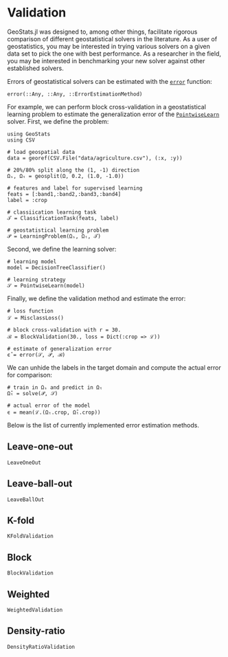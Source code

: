 # Validation

GeoStats.jl was designed to, among other things, facilitate rigorous comparison
of different geostatistical solvers in the literature. As a user of geostatistics,
you may be interested in trying various solvers on a given data set to pick the
one with best performance. As a researcher in the field, you may be interested in
benchmarking your new solver against other established solvers.

Errors of geostatistical solvers can be estimated with the [`error`](@ref) function:

```@docs
error(::Any, ::Any, ::ErrorEstimationMethod)
```

For example, we can perform block cross-validation in a geostatistical learning problem
to estimate the generalization error of the [`PointwiseLearn`](@ref) solver. First, we
define the problem:

```@example error
using GeoStats
using CSV

# load geospatial data
data = georef(CSV.File("data/agriculture.csv"), (:x, :y))

# 20%/80% split along the (1, -1) direction
Ωₛ, Ωₜ = geosplit(Ω, 0.2, (1.0, -1.0))

# features and label for supervised learning
feats = [:band1,:band2,:band3,:band4]
label = :crop

# classiication learning task
𝒯 = ClassificationTask(feats, label)

# geostatistical learning problem
𝒫 = LearningProblem(Ωₛ, Ωₜ, 𝒯)
```

Second, we define the learning solver:

```@example error
# learning model
model = DecisionTreeClassifier()
	
# learning strategy
𝒮 = PointwiseLearn(model)
```

Finally, we define the validation method and estimate the error:

```@example error
# loss function
ℒ = MisclassLoss()

# block cross-validation with r = 30.
ℬ = BlockValidation(30., loss = Dict(:crop => ℒ))

# estimate of generalization error
ϵ̂ = error(𝒮, 𝒫, ℬ)
```

We can unhide the labels in the target domain and compute the actual
error for comparison:

```@example error
# train in Ωₛ and predict in Ωₜ
Ω̂ₜ = solve(𝒫, 𝒮)
	
# actual error of the model
ϵ = mean(ℒ.(Ωₜ.crop, Ω̂ₜ.crop))
```

Below is the list of currently implemented error estimation methods.

## Leave-one-out

```@docs
LeaveOneOut
```

## Leave-ball-out

```@docs
LeaveBallOut
```

## K-fold

```@docs
KFoldValidation
```

## Block

```@docs
BlockValidation
```

## Weighted

```@docs
WeightedValidation
```

## Density-ratio

```@docs
DensityRatioValidation
```

